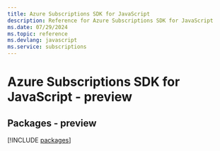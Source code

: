 ```yaml
---
title: Azure Subscriptions SDK for JavaScript
description: Reference for Azure Subscriptions SDK for JavaScript
ms.date: 07/29/2024
ms.topic: reference
ms.devlang: javascript
ms.service: subscriptions
---
```

# Azure Subscriptions SDK for JavaScript - preview
## Packages - preview
[!INCLUDE [packages](subscriptions-index.md)]